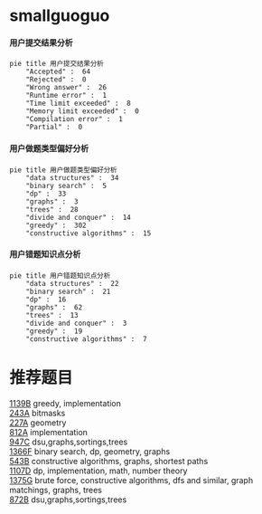 # smallguoguo

<!-- tabs:start -->



#### **用户提交结果分析**

```mermaid
pie title 用户提交结果分析
    "Accepted" :  64
    "Rejected" :  0
    "Wrong answer" :  26
    "Runtime error" :  1
    "Time limit exceeded" :  8
    "Memory limit exceeded" :  0
    "Compilation error" :  1
    "Partial" :  0
```

#### **用户做题类型偏好分析**

```mermaid
pie title 用户做题类型偏好分析
    "data structures" :  34
    "binary search" :  5
    "dp" :  33
    "graphs" :  3
    "trees" :  28
    "divide and conquer" :  14
    "greedy" :  302
    "constructive algorithms" :  15
```
#### **用户错题知识点分析**

```mermaid
pie title 用户错题知识点分析
    "data structures" :  22
    "binary search" :  21
    "dp" :  16
    "graphs" :  62
    "trees" :  13
    "divide and conquer" :  3
    "greedy" :  19
    "constructive algorithms" :  7
```



<!-- tabs:end -->
# 推荐题目
[1139B](https://codeforces.com/contest/1139/problem/B)		greedy,
                        implementation		  
[243A](https://codeforces.com/contest/243/problem/A)		bitmasks		  
[227A](https://codeforces.com/contest/227/problem/A)		geometry		  
[812A](https://codeforces.com/contest/812/problem/A)		implementation		  
[947C](https://codeforces.com/contest/947/problem/C)		dsu,graphs,sortings,trees		  
[1366F](https://codeforces.com/contest/1366/problem/F)		binary search,
                        dp,
                        geometry,
                        graphs		  
[543B](https://codeforces.com/contest/543/problem/B)		constructive algorithms,
                        graphs,
                        shortest paths		  
[1107D](https://codeforces.com/contest/1107/problem/D)		dp,
                        implementation,
                        math,
                        number theory		  
[1375G](https://codeforces.com/contest/1375/problem/G)		brute force,
                        constructive algorithms,
                        dfs and similar,
                        graph matchings,
                        graphs,
                        trees		  
[872B](https://codeforces.com/contest/872/problem/B)		dsu,graphs,sortings,trees		  
